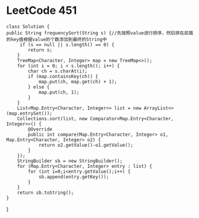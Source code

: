 # LeetCode 451
    class Solution {
    public String frequencySort(String s) {//先按照value进行排序，然后排在前面的key值根据value的个数添加到最终的String中
         if (s == null || s.length() == 0) {
            return s;
        }
        TreeMap<Character, Integer> map = new TreeMap<>();
        for (int i = 0; i < s.length(); i++) {
            char ch = s.charAt(i);
            if (map.containsKey(ch)) {
                map.put(ch, map.get(ch) + 1);
            } else {
                map.put(ch, 1);
            }
        }
        List<Map.Entry<Character, Integer>> list = new ArrayList<>(map.entrySet());
        Collections.sort(list, new Comparator<Map.Entry<Character, Integer>>() {
            @Override
            public int compare(Map.Entry<Character, Integer> o1, Map.Entry<Character, Integer> o2) {
                return o2.getValue()-o1.getValue();
            }
        });
        StringBuilder sb = new StringBuilder();
        for (Map.Entry<Character, Integer> entry : list) {
            for (int i=0;i<entry.getValue();i++) {
                sb.append(entry.getKey());
            }
        }
        return sb.toString();
    }
}
